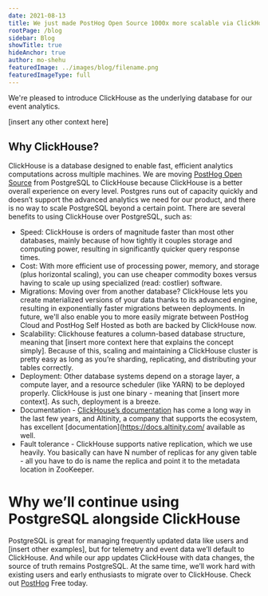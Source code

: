 ```yaml
---
date: 2021-08-13
title: We just made PostHog Open Source 1000x more scalable via ClickHouse
rootPage: /blog
sidebar: Blog
showTitle: true
hideAnchor: true
author: mo-shehu
featuredImage: ../images/blog/filename.png
featuredImageType: full
---
```

We're pleased to introduce ClickHouse as the underlying database for our event analytics. 

[insert any other context here]

## Why ClickHouse?

ClickHouse is a database designed to enable fast, efficient analytics computations across multiple machines. We are moving [PostHog Open Source]() from PostgreSQL to ClickHouse because ClickHouse is a better overall experience on every level. Postgres runs out of capacity quickly and doesn’t support the advanced analytics we need for our product, and there is no way to scale PostgreSQL beyond a certain point.
There are several benefits to using ClickHouse over PostgreSQL, such as:
* Speed: ClickHouse is orders of magnitude faster than most other databases, mainly because of how tightly it couples storage and computing power, resulting in significantly quicker query response times.
* Cost: With more efficient use of processing power, memory, and storage (plus horizontal scaling), you can use cheaper commodity boxes versus having to scale up using specialized (read: costlier) software.
* Migrations: Moving over from another database? ClickHouse lets you create materialized versions of your data thanks to its advanced engine, resulting in exponentially faster migrations between deployments. In future, we'll also enable you to more easily migrate between PostHog Cloud and PostHog Self Hosted as both are backed by ClickHouse now.
* Scalability: Clickhouse features a column-based database structure, meaning that [insert more context here that explains the concept simply]. Because of this, scaling and maintaining a ClickHouse cluster is pretty easy as long as you’re sharding, replicating, and distributing your tables correctly.
* Deployment: Other database systems depend on a storage layer, a compute layer, and a resource scheduler (like YARN) to be deployed properly. ClickHouse is just one binary - meaning that [insert more context]. As such, deployment is a breeze.
* Documentation - [ClickHouse’s documentation](https://clickhouse.tech/docs/en/) has come a long way in the last few years, and Altinity, a company that supports the ecosystem, has excellent [documentation](https://docs.altinity.com/ available as well.
* Fault tolerance - ClickHouse supports native replication, which we use heavily. You basically can have N number of replicas for any given table - all you have to do is name the replica and point it to the metadata location in ZooKeeper.

# Why we’ll continue using PostgreSQL alongside ClickHouse

PostgreSQL is great for managing frequently updated data like users and [insert other examples], but for telemetry and event data we’ll default to ClickHouse. And while our app updates ClickHouse with data changes, the source of truth remains PostgreSQL. At the same time, we’ll work hard with existing users and early enthusiasts to migrate over to ClickHouse. 
Check out [PostHog](https://posthog.com/docs/self-host) Free today.
